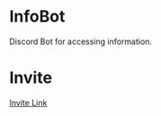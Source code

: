 # InfoBot
Discord Bot for accessing information.

# Invite
[Invite Link](https://discord.com/api/oauth2/authorize?client_id=854468087553720380&permissions=523328&scope=bot)
